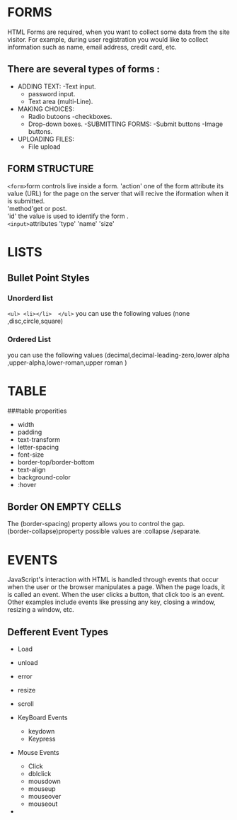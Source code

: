 # FORMS
HTML Forms are required, when you want to collect some data from the site visitor. For example, during user registration you would like to collect information such as name, email address, credit card, etc.

## There are several types of forms :
- ADDING TEXT: 
     -Text input.
     - password input.
     - Text area (multi-Line).
- MAKING CHOICES:
    - Radio butoons
    -checkboxes.
    - Drop-down boxes.
-SUBMITTING FORMS:
    -Submit buttons
    -Image buttons.
- UPLOADING FILES:
    - File upload
## FORM STRUCTURE 
```<form>```form controls live inside a form.
'action' one of the form attribute its value (URL) for the page on the server that will recive the iformation when it is submitted.<br>
'method'get or post.<br>
'id' the value is used to identify the form .<br>
```<input>```attributes
'type' 
'name'
'size'
# LISTS

## Bullet Point Styles
### Unorderd list 
 ``` <ul> <li></li>  </ul> ``` you can use the following values (none ,disc,circle,square)
### Ordered List 
you can use the following values (decimal,decimal-leading-zero,lower alpha ,upper-alpha,lower-roman,upper roman )
# TABLE
###table properities
- width
- padding
- text-transform
- letter-spacing
- font-size
- border-top/border-bottom
- text-align 
- background-color
- :hover
## Border ON EMPTY CELLS
The (border-spacing) property allows you to control the gap.<br>
(border-collapse)property  possible values are :collapse /separate.
# EVENTS 
JavaScript's interaction with HTML is handled through events that occur when the user or the browser manipulates a page. When the page loads, it is called an event. When the user clicks a button, that click too is an event. Other examples include events like pressing any key, closing a window, resizing a window, etc.
## Defferent Event Types 
- Load 
- unload
- error
- resize
- scroll
- KeyBoard Events
  - keydown
  - Keypress
- Mouse Events
  - Click 
  - dblclick
  - mousdown
  - mouseup
  - mouseover
  - mouseout

-


